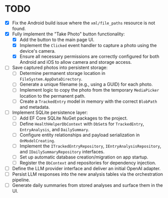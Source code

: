 # TODO

- [x] Fix the Android build issue where the `xml/file_paths` resource is not found.
- [x] Fully implement the "Take Photo" button functionality:
    - [x] Add the button to the main page UI.
    - [x] Implement the `Clicked` event handler to capture a photo using the device's camera.
    - [x] Ensure all necessary permissions are correctly configured for both Android and iOS to allow camera and storage access.
- [ ] Save captured photos into persistent storage:
  - [ ] Determine permanent storage location in `FileSystem.AppDataDirectory`.
  - [ ] Generate a unique filename (e.g., using a GUID) for each photo.
  - [ ] Implement logic to copy the photo from the temporary `MediaPicker` location to the permanent path.
  - [ ] Create a `TrackedEntry` model in memory with the correct `BlobPath` and metadata.
- [ ] Implement SQLite persistence layer:
  - [ ] Add EF Core SQLite NuGet packages to the project.
  - [ ] Define `HealthHelperDbContext` with `DbSet`s for `TrackedEntry`, `EntryAnalysis`, and `DailySummary`.
  - [ ] Configure entity relationships and payload serialization in `OnModelCreating`.
  - [ ] Implement the `ITrackedEntryRepository`, `IEntryAnalysisRepository`, and `IDailySummaryRepository` interfaces.
  - [ ] Set up automatic database creation/migration on app startup.
  - [ ] Register the `DbContext` and repositories for dependency injection.
- [ ] Define the LLM provider interface and deliver an initial OpenAI adapter.
- [ ] Persist LLM responses into the new analysis tables via the orchestration pipeline.
- [ ] Generate daily summaries from stored analyses and surface them in the UI.
